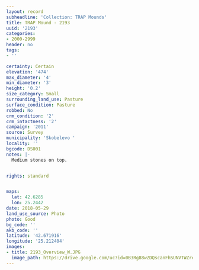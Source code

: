 ```yaml
---
layout: record
subheadline: 'Collection: TRAP Mounds'
title: TRAP Mound - 2193
uuid: '2193'
categories:
- 2000-2999
header: no
tags:
- ''

certainty: Certain
elevation: '474'
max_diameter: '4'
min_diameter: '3'
height: '0.2'
size_category: Small
surrounding_land_use: Pasture
surface_condition: Pasture
robbed: No
crm_condition: '2'
crm_intactness: '2'
campaign: '2011'
source: Survey
municipality: 'Skobelevo '
locality: ''
bgcode: DS001
notes: |-
  Medium stones on top.


rights: standard


maps:
  lat: 42.6285
  lon: 25.2442
date: 2018-05-29
land_use_source: Photo
photo: Good
bg_code: ''
akb_code: ''
latitude: '42.671916'
longitude: '25.212404'
images:
- title: 2193_Overview_W.JPG
  image_path: https://drive.google.com/uc?id=0B3Rg88wZDQscanFhSUNVTWZreW8
---
```

